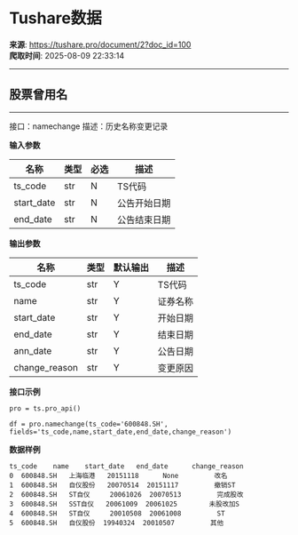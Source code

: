 # Tushare数据

**来源**: https://tushare.pro/document/2?doc_id=100  
**爬取时间**: 2025-08-09 22:33:14

---

## 股票曾用名

---

接口：namechange
描述：历史名称变更记录

**输入参数**

| 名称 | 类型 | 必选 | 描述 |
| --- | --- | --- | --- |
| ts\_code | str | N | TS代码 |
| start\_date | str | N | 公告开始日期 |
| end\_date | str | N | 公告结束日期 |

**输出参数**

| 名称 | 类型 | 默认输出 | 描述 |
| --- | --- | --- | --- |
| ts\_code | str | Y | TS代码 |
| name | str | Y | 证券名称 |
| start\_date | str | Y | 开始日期 |
| end\_date | str | Y | 结束日期 |
| ann\_date | str | Y | 公告日期 |
| change\_reason | str | Y | 变更原因 |

**接口示例**

```
pro = ts.pro_api()

df = pro.namechange(ts_code='600848.SH', fields='ts_code,name,start_date,end_date,change_reason')
```

**数据样例**

```
ts_code    name    start_date   end_date      change_reason
0  600848.SH   上海临港   20151118      None         改名
1  600848.SH   自仪股份   20070514  20151117         撤销ST
2  600848.SH   ST自仪     20061026  20070513         完成股改
3  600848.SH   SST自仪   20061009  20061025        未股改加S
4  600848.SH   ST自仪     20010508  20061008         ST
5  600848.SH   自仪股份  19940324  20010507         其他
```
